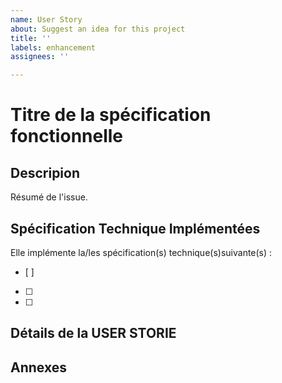 ```yaml
---
name: User Story
about: Suggest an idea for this project
title: ''
labels: enhancement
assignees: ''

---
```


# Titre de la spécification fonctionnelle
## Descripion
Résumé de l'issue.

## Spécification Technique Implémentées
Elle implémente la/les spécification(s) technique(s)suivante(s) :
- [ ] 
- [ ] 
- [ ] 

## Détails de la USER STORIE


## Annexes
